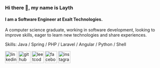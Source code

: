 <!--**Abufarhah/Abufarhah** is a ✨ _special_ ✨ repository because its `README.md` (this file) appears on your GitHub profile.-->
### Hi there 👋, my name is Layth
#### I am a Software Engineer at Exalt Technologies.

A computer science graduate, working in software development, looking to improve skills, eager to learn new technologies and share experiences.

Skills: Java / Spring / PHP / Laravel / Angular / Python / Shell


[<img src='https://cdn.jsdelivr.net/npm/simple-icons@3.0.1/icons/linkedin.svg' alt='linkedin' height='40'>](https://www.linkedin.com/in/laythabufarhah/)
[<img src='https://cdn.jsdelivr.net/npm/simple-icons@3.0.1/icons/github.svg' alt='github' height='40'>](https://github.com/Abufarhah)  [<img src='https://cdn.jsdelivr.net/npm/simple-icons@3.0.1/icons/leetcode.svg' alt='leetcode' height='40'>](https://leetcode.com/Abufarhah/)  [<img src='https://cdn.jsdelivr.net/npm/simple-icons@3.0.1/icons/facebook.svg' alt='facebook' height='40'>](https://www.facebook.com/layth.abufarha.9/)  [<img src='https://cdn.jsdelivr.net/npm/simple-icons@3.0.1/icons/instagram.svg' alt='instagram' height='40'>](https://www.instagram.com/layth_abufarhah//)  

